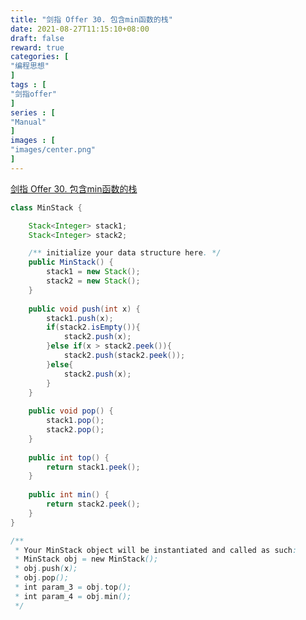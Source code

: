```yaml
---
title: "剑指 Offer 30. 包含min函数的栈"
date: 2021-08-27T11:15:10+08:00
draft: false
reward: true
categories: [
"编程思想"
]
tags : [
"剑指offer"
]
series : [
"Manual"
]
images : [
"images/center.png"
]
---
```


[comment]: <> (# 剑指 Offer 30. 包含min函数的栈)



[剑指 Offer 30. 包含min函数的栈](https://leetcode-cn.com/problems/bao-han-minhan-shu-de-zhan-lcof/)

 

```java
class MinStack {

    Stack<Integer> stack1;
    Stack<Integer> stack2;

    /** initialize your data structure here. */
    public MinStack() {
        stack1 = new Stack();
        stack2 = new Stack();
    }
    
    public void push(int x) {
        stack1.push(x);
        if(stack2.isEmpty()){
            stack2.push(x);
        }else if(x > stack2.peek()){
            stack2.push(stack2.peek());
        }else{
            stack2.push(x);
        }
    }
    
    public void pop() {
        stack1.pop();
        stack2.pop();
    }
    
    public int top() {
        return stack1.peek();
    }
    
    public int min() {
        return stack2.peek();
    }
}

/**
 * Your MinStack object will be instantiated and called as such:
 * MinStack obj = new MinStack();
 * obj.push(x);
 * obj.pop();
 * int param_3 = obj.top();
 * int param_4 = obj.min();
 */
```

